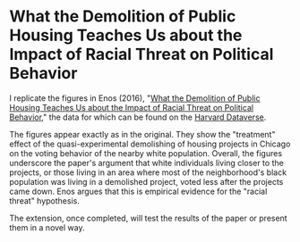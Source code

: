 # What the Demolition of Public Housing Teaches Us about the Impact of Racial Threat on Political Behavior
I replicate the figures in Enos (2016), "[What the Demolition of Public Housing Teaches Us about the Impact of Racial Threat on Political Behavior](https://scholar.harvard.edu/files/renos/files/enoschicago.pdf)," the data for which can be found on the [Harvard Dataverse](https://dataverse.harvard.edu/dataset.xhtml?persistentId=doi:10.7910/DVN/26612).

The figures appear exactly as in the original. They show the "treatment" effect of the quasi-experimental demolishing of housing projects in Chicago on the voting behavior of the nearby white population. Overall, the figures underscore the paper's argument that white individuals living closer to the projects, or those living in an area where most of the neighborhood's black population was living in a demolished project, voted less after the projects came down. Enos argues that this is empirical evidence for the "racial threat" hypothesis.

The extension, once completed, will test the results of the paper or present them in a novel way.
